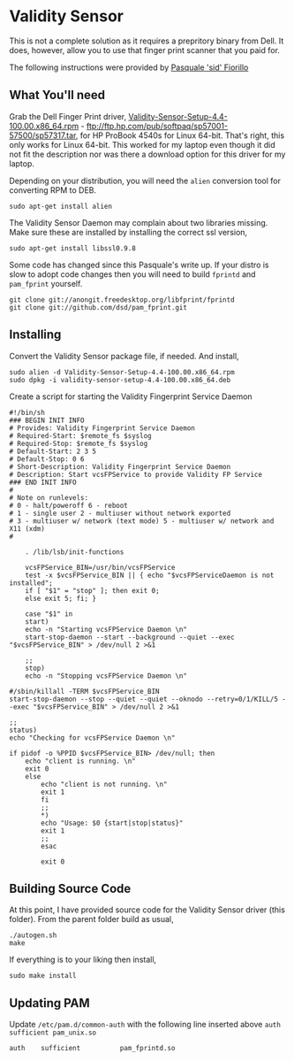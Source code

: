 Validity Sensor
===============

This is not a complete solution as it requires a prepritory binary from Dell.  It does, however, allow you to use that finger print scanner that you paid for.

The following instructions were provided by [Pasquale 'sid' Fiorillo](http://blog.pasqualefiorillo.it/post/hp-probook-4540s-validity-sensors-driver-su-linux-mintdebian/)

What You'll need
----------------

Grab the Dell Finger Print driver, [Validity-Sensor-Setup-4.4-100.00.x86_64.rpm](ftp://ftp.hp.com/pub/softpaq/sp57001-57500/sp57317.tar) - ftp://ftp.hp.com/pub/softpaq/sp57001-57500/sp57317.tar, for HP ProBook 4540s for Linux 64-bit.  That's right, this only works for Linux 64-bit.  This worked for my laptop even though it did not fit the description nor was there a download option for this driver for my laptop.

Depending on your distribution, you will need the `alien` conversion tool for converting RPM to DEB.

    sudo apt-get install alien

The Validity Sensor Daemon may complain about two libraries missing.  Make sure these are installed by installing the correct ssl version,

    sudo apt-get install libssl0.9.8 

Some code has changed since this Pasquale's write up.  If your distro is slow to adopt code changes then you will need to build `fprintd` and `pam_fprint` yourself.

    git clone git://anongit.freedesktop.org/libfprint/fprintd
    git clone git://github.com/dsd/pam_fprint.git

Installing
----------

Convert the Validity Sensor package file, if needed.  And install,

    sudo alien -d Validity-Sensor-Setup-4.4-100.00.x86_64.rpm
    sudo dpkg -i validity-sensor-setup-4.4-100.00.x86_64.deb

Create a script for starting the Validity Fingerprint Service Daemon

    #!/bin/sh
    ### BEGIN INIT INFO
    # Provides: Validity Fingerprint Service Daemon
    # Required-Start: $remote_fs $syslog
    # Required-Stop: $remote_fs $syslog
    # Default-Start: 2 3 5
    # Default-Stop: 0 6
    # Short-Description: Validity Fingerprint Service Daemon
    # Description: Start vcsFPService to provide Validity FP Service
    ### END INIT INFO
    #
    # Note on runlevels:
    # 0 - halt/poweroff 6 - reboot
    # 1 - single user 2 - multiuser without network exported
    # 3 - multiuser w/ network (text mode) 5 - multiuser w/ network and X11 (xdm)
    #
    
        . /lib/lsb/init-functions
    
        vcsFPService_BIN=/usr/bin/vcsFPService
        test -x $vcsFPService_BIN || { echo "$vcsFPServiceDaemon is not installed";
        if [ "$1" = "stop" ]; then exit 0;
        else exit 5; fi; }
    
        case "$1" in
        start)
        echo -n "Starting vcsFPService Daemon \n"
        start-stop-daemon --start --background --quiet --exec "$vcsFPService_BIN" > /dev/null 2 >&1
    
        ;;
        stop)
        echo -n "Stopping vcsFPService Daemon \n"
    
    #/sbin/killall -TERM $vcsFPService_BIN
    start-stop-daemon --stop --quiet --quiet --oknodo --retry=0/1/KILL/5 --exec "$vcsFPService_BIN" > /dev/null 2 >&1
    
    ;;
    status)
    echo "Checking for vcsFPService Daemon \n"
    
    if pidof -o %PPID $vcsFPService_BIN> /dev/null; then
        echo "client is running. \n"
        exit 0
        else
            echo "client is not running. \n"
            exit 1
            fi
            ;;
            *)
            echo "Usage: $0 {start|stop|status}"
            exit 1
            ;;
            esac
    
            exit 0

Building Source Code
--------------------

At this point, I have provided source code for the Validity Sensor driver (this folder).  From the parent folder build as usual,

    ./autogen.sh
    make

If everything is to your liking then install,

    sudo make install

Updating PAM
------------

Update `/etc/pam.d/common-auth` with the following line inserted above `auth sufficient pam_unix.so`

    auth    sufficient          pam_fprintd.so
